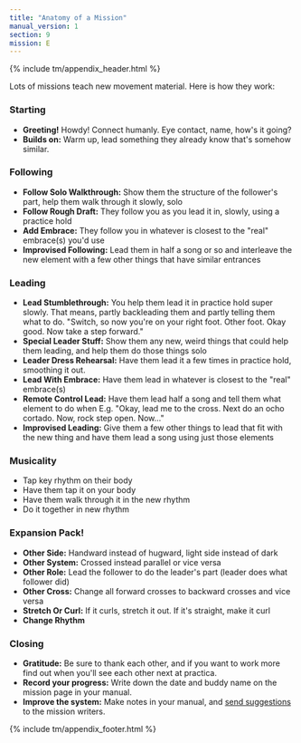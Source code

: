 ```yaml
---
title: "Anatomy of a Mission"
manual_version: 1
section: 9
mission: E
---
```


{% include tm/appendix_header.html %}

Lots of missions teach new movement material. Here is how they work: 

### Starting
* **Greeting!** Howdy! Connect humanly. Eye contact, name, how's it going?
* **Builds on:** Warm up, lead something they already know that's somehow similar.

### Following 
* **Follow Solo Walkthrough:** Show them the structure of the follower's part, help them walk through it slowly, solo
* **Follow Rough Draft:** They follow you as you lead it in, slowly, using a practice hold
* **Add Embrace:** They follow you in whatever is closest to the "real" embrace(s) you'd use  
* **Improvised Following:** Lead them in half a song or so and interleave the new element with a few other things that have similar entrances

### Leading
* **Lead Stumblethrough:** You help them lead it in practice hold super slowly. That means, partly backleading them and partly telling them what to do. "Switch, so now you're on your right foot. Other foot. Okay good. Now take a step forward."
* **Special Leader Stuff:** Show them any new, weird things that could help them leading, and help them do those things solo
* **Leader Dress Rehearsal:** Have them lead it a few times in practice hold, smoothing it out. 
* **Lead With Embrace:** Have them lead in whatever is closest to the "real" embrace(s) 
* **Remote Control Lead:** Have them lead half a song and tell them what element to do when E.g. "Okay, lead me to the cross. Next do an ocho cortado. Now, rock step open. Now..." 
* **Improvised Leading:** Give them a few other things to lead that fit with the new thing and have them lead a song using just those elements

### Musicality
* Tap key rhythm on their body
* Have them tap it on your body
* Have them walk through it in the new rhythm
* Do it together in new rhythm

### Expansion Pack! 
* **Other Side:** Handward instead of hugward, light side instead of dark
* **Other System:** Crossed instead parallel or vice versa
* **Other Role:** Lead the follower to do the leader's part (leader does what follower did) 
* **Other Cross:** Change all forward crosses to backward crosses and vice versa
* **Stretch Or Curl:** If it curls, stretch it out. If it's straight, make it curl
* **Change Rhythm**

### Closing
* **Gratitude:** Be sure to thank each other, and if you want to work more find out when you'll see each other next at practica. 
* **Record your progress:** Write down the date and buddy name on the mission page in your manual.
* **Improve the system:** Make notes in your manual, and [send suggestions](https://github.com/andreimoment/tangomanual/issues) to the mission writers. 

{% include tm/appendix_footer.html %}
